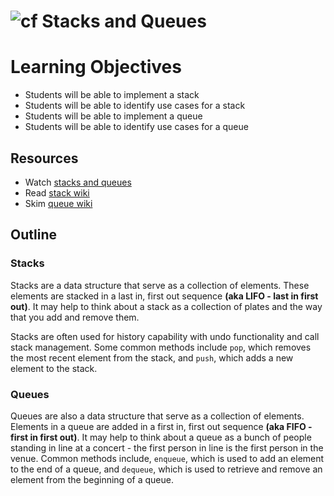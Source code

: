 ![cf](http://i.imgur.com/7v5ASc8.png) Stacks and Queues
===

# Learning Objectives

* Students will be able to implement a stack
* Students will be able to identify use cases for a stack
* Students will be able to implement a queue
* Students will be able to identify use cases for a queue

## Resources

* Watch [stacks and queues](https://www.youtube.com/watch?v=wjI1WNcIntg)
* Read [stack wiki](https://en.wikipedia.org/wiki/Stack_(abstract_data_type))
* Skim [queue wiki](https://en.wikipedia.org/wiki/Queue_(abstract_data_type))

## Outline

### Stacks

Stacks are a data structure that serve as a collection of elements. These elements are stacked in a last in, first out sequence **(aka LIFO - last in first out)**. It may help to think about a stack as a collection of plates and the way that you add and remove them.

Stacks are often used for history capability with undo functionality and call stack management. Some common methods include `pop`, which removes the most recent element from the stack, and `push`, which adds a new element to the stack.

### Queues

Queues are also a data structure that serve as a collection of elements. Elements in a queue are added in a first in, first out sequence **(aka FIFO - first in first out)**. It may help to think about a queue as a bunch of people standing in line at a concert - the first person in line is the first person in the venue. Common methods include, `enqueue`, which is used to add an element to the end of a queue, and `dequeue`, which is used to retrieve and remove an element from the beginning of a queue.
